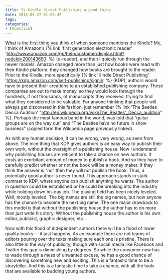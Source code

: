 ```yaml
---
title: Is Kindle Direct Publishing a good thing
date: 2013-06-27 01:07:47
tags:
categories:
- [Question]
---
```

What is the first thing you think of when someone mentions the Kindle?  Me, I think of Amazon’s {% link 'first generation electronic reader' 'http://www.amazon.com/gp/help/customer/display.html?nodeId=200143650' %} (e-reader), and then I quickly run through the newer models.  Amazon changed more than just how books were read with their Kindle platform; they changed how books are brought to the reader.  <!-- more -->Prior to the Kindle, more specifically {% link 'Kindle Direct Publishing' 'https://kdp.amazon.com/self-publishing/signin' %} (KDP), authors would have to present their creations to an established publishing company.  These companies are out to make money, so they would look through the hundreds, if not thousands, of manuscripts they received, trying to find what they considered to be valuable.  For anyone thinking that people will always get discovered in this fashion, just remember {% link 'The Beetles Decca Audition' "http://en.wikipedia.org/wiki/The_Beatles'_Decca_audition" %}.  Perhaps the most famous band in the world, was told that “guitar groups are on the way out” and “The Beatles have no future in show business” (copied form the Wikipedia page previously linked).

As with any human decision, it can be wrong, very wrong, as seen from above.  The nice thing that KDP gives authors is an easy way to publish their own work, without the oversight of a publishing house.  Now I understand why publishing houses are reticent to take a chance on new authors.  It costs an exorbitant amount of money to publish a book.  And so they have to carefully predict whether or not the book will be a money maker.  If they think the answer is “no” then they will not publish the book. Thus, a potentially good author is never found.  This approach stands in stark contrast to KDP, where anyone can publish anything he wants.  The author in question could be established or he could be breaking into the industry while holding down his day job. The playing field has been nicely leveled.  Well, mostly leveled. The big names are still the big names, but now anyone has the chance to become the next big name.  The one major drawback to this model is that without the publishing house the author has to do more than just write his story.  Without the publishing house the author is his own editor, publicist, graphic designer, etc…

Now with this flood of independent authors there will be a flood of lower quality books — it just happens.  As an example there are not teams of editors pouring over the texts making sure each one is pristine.  There is also little in the way of publicity, though with social media like Facebook and Twitter this gap is diminishing by degrees.  So while the consumer now has to wade through a mess of unwanted excess, he has a good chance of discovering something new and exciting.  This is a fantastic time to be a storyteller.  And this is a fantastic time to take a chance, with all the tools that are available to budding young authors.